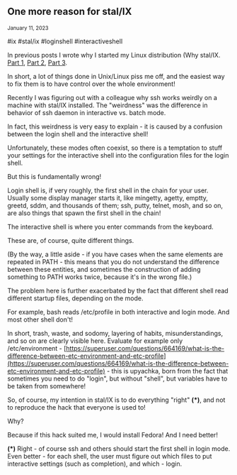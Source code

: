 ## One more reason for stal/IX
<sup> January 11, 2023 </sup>

#ix #stal/ix #loginshell #interactiveshell

In previous posts I wrote why I started my Linux distribution (Why stal/IX. [Part 1](9_Stalix1.md), [Part 2](10_Stalix2.md), [Part 3](11_Stalix3.md).

In short, a lot of things done in Unix/Linux piss me off, and the easiest way to fix them is to have control over the whole environment!

Recently I was figuring out with a colleague why ssh works weirdly on a machine with stal/IX installed. The "weirdness" was the difference in behavior of ssh daemon in interactive vs. batch mode.

In fact, this weirdness is very easy to explain - it is caused by a confusion between the login shell and the interactive shell!

Unfortunately, these modes often coexist, so there is a temptation to stuff your settings for the interactive shell into the configuration files for the login shell.

But this is fundamentally wrong!

Login shell is, if very roughly, the first shell in the chain for your user. Usually some display manager starts it, like mingetty, agetty, emptty, greetd, sddm, and thousands of them; ssh, putty, telnet, mosh, and so on, are also things that spawn the first shell in the chain!

The interactive shell is where you enter commands from the keyboard.

These are, of course, quite different things.

(By the way, a little aside - if you have cases when the same elements are repeated in PATH - this means that you do not understand the difference between these entities, and sometimes the construction of adding something to PATH works twice, because it's in the wrong file.)

The problem here is further exacerbated by the fact that different shell read different startup files, depending on the mode.

For example, bash reads /etc/profile in both interactive and login mode. And most other shell don't!

In short, trash, waste, and sodomy, layering of habits, misunderstandings, and so on are clearly visible here. Evaluate for example only /etc/environment - [https://superuser.com/questions/664169/what-is-the-difference-between-etc-environment-and-etc-profile](https://superuser.com/questions/664169/what-is-the-difference-between-etc-environment-and-etc-profile) - this is upyachka, born from the fact that sometimes you need to do "login", but without "shell", but variables have to be taken from somewhere!

So, of course, my intention in stal/IX is to do everything "right" **(\*)**, and not to reproduce the hack that everyone is used to!

Why?

Because if this hack suited me, I would install Fedora! And I need better!

**(\*)** Right - of course ssh and others should start the first shell in login mode. Even better - for each shell, the user must figure out which files to put interactive settings (such as completion), and which - login.
